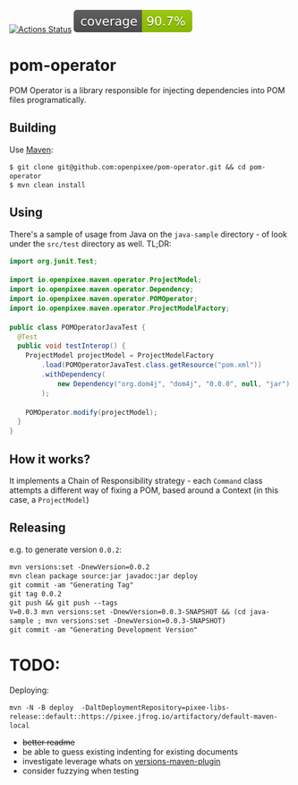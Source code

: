 [![Actions Status](https://github.com/openpixee/pom-operator/workflows/Java%20CI/badge.svg)](https://github.com/openpixee/pom-operator/actions)
![Coverage](.github/badges/jacoco.svg)

# pom-operator

POM Operator is a library responsible for injecting dependencies into POM files programatically.

## Building

Use [Maven](https://maven.apache.org):

```
$ git clone git@github.com:openpixee/pom-operator.git && cd pom-operator
$ mvn clean install
```

## Using

There's a sample of usage from Java on the `java-sample` directory - of look under the `src/test` directory as well. TL;DR:

```java
import org.junit.Test;

import io.openpixee.maven.operator.ProjectModel;
import io.openpixee.maven.operator.Dependency;
import io.openpixee.maven.operator.POMOperator;
import io.openpixee.maven.operator.ProjectModelFactory;

public class POMOperatorJavaTest {
  @Test
  public void testInterop() {
    ProjectModel projectModel = ProjectModelFactory
        .load(POMOperatorJavaTest.class.getResource("pom.xml"))
        .withDependency(
            new Dependency("org.dom4j", "dom4j", "0.0.0", null, "jar")
        );

    POMOperator.modify(projectModel);
  }
}

```

## How it works?

It implements a Chain of Responsibility strategy - each `Command` class attempts a different way of fixing a POM, based around a Context (in this case, a `ProjectModel`)

## Releasing

e.g. to generate version `0.0.2`:

```
mvn versions:set -DnewVersion=0.0.2
mvn clean package source:jar javadoc:jar deploy
git commit -am "Generating Tag"
git tag 0.0.2
git push && git push --tags
V=0.0.3 mvn versions:set -DnewVersion=0.0.3-SNAPSHOT && (cd java-sample ; mvn versions:set -DnewVersion=0.0.3-SNAPSHOT)
git commit -am "Generating Development Version"
```

# TODO:

Deploying:

```
mvn -N -B deploy  -DaltDeploymentRepository=pixee-libs-release::default::https://pixee.jfrog.io/artifactory/default-maven-local
```

- ~~better readme~~
- be able to guess existing indenting for existing documents
- investigate leverage whats on [versions-maven-plugin](https://github.com/mojohaus/versions-maven-plugin)
- consider fuzzying when testing
